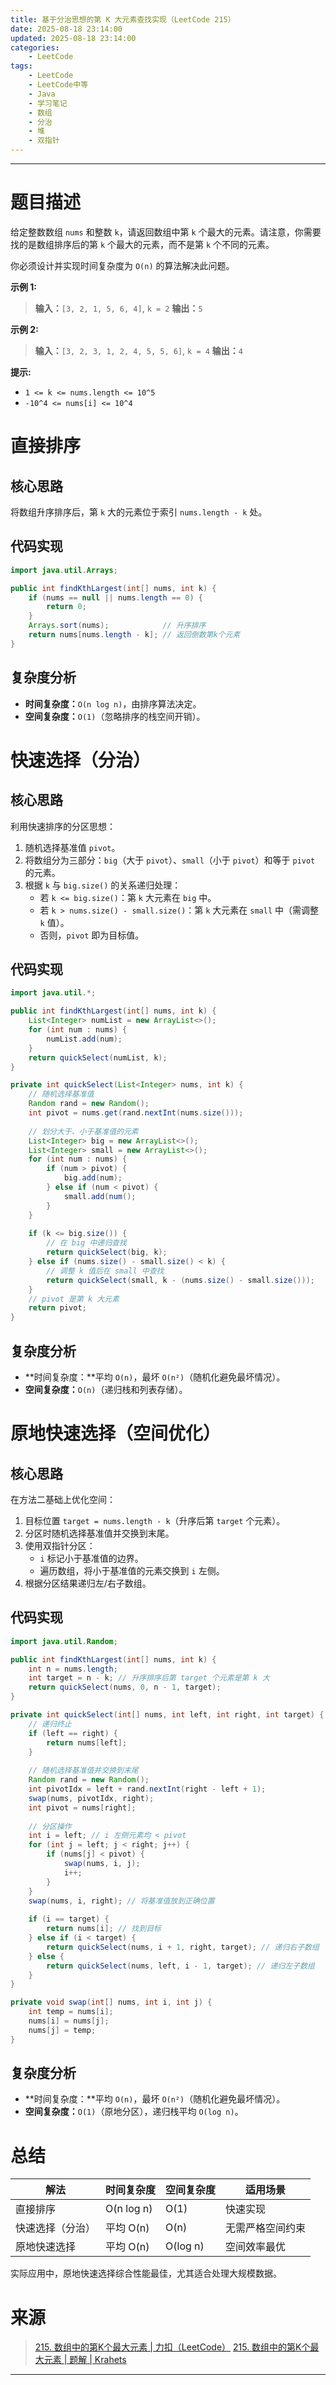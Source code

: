 ```yaml
---
title: 基于分治思想的第 K 大元素查找实现（LeetCode 215）
date: 2025-08-18 23:14:00
updated: 2025-08-18 23:14:00
categories:
    - LeetCode
tags:
    - LeetCode
    - LeetCode中等
    - Java
    - 学习笔记
    - 数组
    - 分治
    - 堆
    - 双指针
---
```

---

# 题目描述

给定整数数组 `nums` 和整数 `k`，请返回数组中第 `k` 个最大的元素。请注意，你需要找的是数组排序后的第 `k` 个最大的元素，而不是第 `k` 个不同的元素。

你必须设计并实现时间复杂度为 `O(n)` 的算法解决此问题。

**示例 1:**
> **输入：**`[3, 2, 1, 5, 6, 4]`, `k = 2`
> **输出：**`5`

**示例 2:**
> **输入：**`[3, 2, 3, 1, 2, 4, 5, 5, 6]`, `k = 4`
> **输出：**`4`

**提示:**
* `1 <= k <= nums.length <= 10^5`
* `-10^4 <= nums[i] <= 10^4`

<!-- more -->

# 直接排序

## 核心思路

将数组升序排序后，第 `k` 大的元素位于索引 `nums.length - k` 处。

## 代码实现

```java
import java.util.Arrays;

public int findKthLargest(int[] nums, int k) {
    if (nums == null || nums.length == 0) {
        return 0;
    }
    Arrays.sort(nums);            // 升序排序
    return nums[nums.length - k]; // 返回倒数第k个元素
}
```

## 复杂度分析

* **时间复杂度：**`O(n log n)`，由排序算法决定。
* **空间复杂度：**`O(1)`（忽略排序的栈空间开销）。

# 快速选择（分治）

## 核心思路

利用快速排序的分区思想：
1. 随机选择基准值 `pivot`。
2. 将数组分为三部分：`big`（大于 `pivot`）、`small`（小于 `pivot`）和等于 `pivot` 的元素。
3. 根据 `k` 与 `big.size()` 的关系递归处理：
    * 若 `k <= big.size()`：第 `k` 大元素在 `big` 中。
    * 若 `k > nums.size() - small.size()`：第 `k` 大元素在 `small` 中（需调整 `k` 值）。
    * 否则，`pivot` 即为目标值。

## 代码实现

```java
import java.util.*;

public int findKthLargest(int[] nums, int k) {
    List<Integer> numList = new ArrayList<>();
    for (int num : nums) {
        numList.add(num);
    }
    return quickSelect(numList, k);
}

private int quickSelect(List<Integer> nums, int k) {
    // 随机选择基准值
    Random rand = new Random();
    int pivot = nums.get(rand.nextInt(nums.size()));
    
    // 划分大于、小于基准值的元素
    List<Integer> big = new ArrayList<>();
    List<Integer> small = new ArrayList<>();
    for (int num : nums) {
        if (num > pivot) {
            big.add(num);
        } else if (num < pivot) {
            small.add(num();
        }
    }
    
    if (k <= big.size()) {
        // 在 big 中递归查找
        return quickSelect(big, k);
    } else if (nums.size() - small.size() < k) {
        // 调整 k 值后在 small 中查找
        return quickSelect(small, k - (nums.size() - small.size()));
    }
    // pivot 是第 k 大元素
    return pivot;
}
```

## 复杂度分析

* **时间复杂度：**平均 `O(n)`，最坏 `O(n²)`（随机化避免最坏情况）。
* **空间复杂度：**`O(n)`（递归栈和列表存储）。

# 原地快速选择（空间优化）

## 核心思路

在方法二基础上优化空间：
1. 目标位置 `target = nums.length - k`（升序后第 `target` 个元素）。
2. 分区时随机选择基准值并交换到末尾。
3. 使用双指针分区：
    * `i` 标记小于基准值的边界。
    * 遍历数组，将小于基准值的元素交换到 `i` 左侧。
4. 根据分区结果递归左/右子数组。

## 代码实现

```java
import java.util.Random;

public int findKthLargest(int[] nums, int k) {
    int n = nums.length;
    int target = n - k; // 升序排序后第 target 个元素是第 k 大
    return quickSelect(nums, 0, n - 1, target);
}

private int quickSelect(int[] nums, int left, int right, int target) {
    // 递归终止
    if (left == right) {
        return nums[left];
    }
    
    // 随机选择基准值并交换到末尾
    Random rand = new Random();
    int pivotIdx = left + rand.nextInt(right - left + 1);
    swap(nums, pivotIdx, right);
    int pivot = nums[right];
    
    // 分区操作
    int i = left; // i 左侧元素均 < pivot
    for (int j = left; j < right; j++) {
        if (nums[j] < pivot) {
            swap(nums, i, j);
            i++;
        }
    }
    swap(nums, i, right); // 将基准值放到正确位置
    
    if (i == target) {
        return nums[i]; // 找到目标
    } else if (i < target) {
        return quickSelect(nums, i + 1, right, target); // 递归右子数组
    } else {
        return quickSelect(nums, left, i - 1, target); // 递归左子数组
    }
}

private void swap(int[] nums, int i, int j) {
    int temp = nums[i];
    nums[i] = nums[j];
    nums[j] = temp;
}
```

## 复杂度分析

* **时间复杂度：**平均 `O(n)`，最坏 `O(n²)`（随机化避免最坏情况）。
* **空间复杂度：**`O(1)`（原地分区），递归栈平均 `O(log n)`。

# 总结

| 解法                  | 时间复杂度   | 空间复杂度  | 适用场景        |
| -------------------- | ----------- | --------- | -------------- |
| 直接排序               | O(n log n) |  O(1)      | 快速实现       |
| 快速选择（分治）        | 平均 O(n)   |  O(n)     | 无需严格空间约束 |
| 原地快速选择           | 平均 O(n)   |  O(log n)  | 空间效率最优    |

实际应用中，原地快速选择综合性能最佳，尤其适合处理大规模数据。

# 来源

> [215. 数组中的第K个最大元素 | 力扣（LeetCode）][1]
> [215. 数组中的第K个最大元素 | 题解 | Krahets][2]

---

[1]: https://leetcode.cn/problems/kth-largest-element-in-an-array/description/ "215. 数组中的第K个最大元素 | 力扣（LeetCode）"
[2]: https://leetcode.cn/problems/kth-largest-element-in-an-array/solutions/2361969/215-shu-zu-zhong-de-di-k-ge-zui-da-yuan-d786p/ "215. 数组中的第K个最大元素 | 题解 | Krahets"
